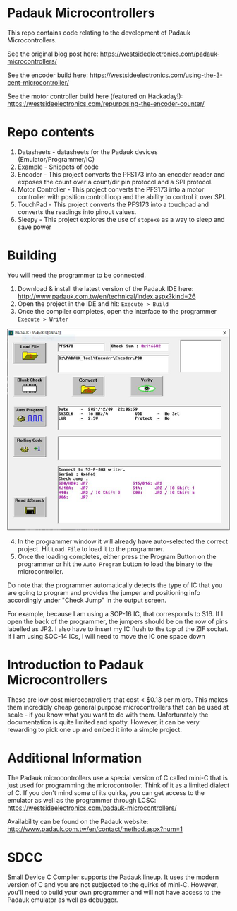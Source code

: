 # Padauk Microcontrollers

This repo contains code relating to the development of Padauk Microcontrollers.

See the original blog post here: https://westsideelectronics.com/padauk-microcontrollers/

See the encoder build here: https://westsideelectronics.com/using-the-3-cent-microcontroller/

See the motor controller build here (featured on Hackaday!): https://westsideelectronics.com/repurposing-the-encoder-counter/

# Repo contents

1. Datasheets - datasheets for the Padauk devices (Emulator/Programmer/IC)
2. Example - Snippets of code
3. Encoder - This project converts the PFS173 into an encoder reader and exposes the count over a count/dir pin protocol and a SPI protocol.
4. Motor Controller - This project converts the PFS173 into a motor controller with position control loop and the ability to control it over SPI.
5. TouchPad - This project converts the PFS173 into a touchpad and converts the readings into pinout values.
6. Sleepy - This project explores the use of `stopexe` as a way to sleep and save power

# Building

You will need the programmer to be connected.

1. Download & install the latest version of the Padauk IDE here: http://www.padauk.com.tw/en/technical/index.aspx?kind=26
2. Open the project in the IDE and hit: `Execute > Build`
3. Once the compiler completes, open the interface to the programmer `Execute > Writer`

![Padauk Programmer screen](/Images/writer_page.jpg)

4. In the programmer window it will already have auto-selected the correct project. Hit `Load File` to load it to the programmer.
5. Once the loading completes, either press the Program Button on the programmer or hit the `Auto Program` button to load the binary to the microcontroller.

Do note that the programmer automatically detects the type of IC that you are going to program and provides the jumper and positioning info accordingly under "Check Jump" in the output screen.

For example, because I am using a SOP-16 IC, that corresponds to S16. If I open the back of the programmer, the jumpers should be on the row of pins labelled as JP2. I also have to insert my IC flush to the top of the ZIF socket. If I am using SOC-14 ICs, I will need to move the IC one space down

# Introduction to Padauk Microcontrollers

These are low cost microcontrollers that cost < $0.13 per micro. This makes them incredibly cheap general purpose microcontrollers that can be used at scale - if you know what you want to do with them. Unfortunately the documentation is quite limited and spotty. However, it can be very rewarding to pick one up and embed it into a simple project.

# Additional Information

The Padauk microcontrollers use a special version of C called mini-C that is just used for programming the microcontroller. Think of it as a limited dialect of C. If you don't mind some of its quirks, you can get access to the emulator as well as the programmer through LCSC: https://westsideelectronics.com/padauk-microcontrollers/

Availability can be found on the Padauk website: http://www.padauk.com.tw/en/contact/method.aspx?num=1

# SDCC

Small Device C Compiler supports the Padauk lineup. It uses the modern version of C and you are not subjected to the quirks of mini-C. However, you'll need to build your own programmer and will not have access to the Padauk emulator as well as debugger.
